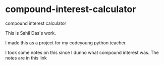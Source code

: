 # compound-interest-calculator
compound interest calculator

This is Sahil Das's work.

I made this as a project for my codeyoung python teacher.

I took some notes on this since I dunno what compound interest was. The notes are in this link
